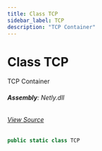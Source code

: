 ```yaml
---
title: Class TCP
sidebar_label: TCP
description: "TCP Container"
---
```

# Class TCP
TCP Container

###### **Assembly**: Netly.dll
###### [View Source](https://github.com/alec1o/Netly/blob/dev/src/tcp/TCP.cs#L6)
```csharp title="Declaration"
public static class TCP
```

